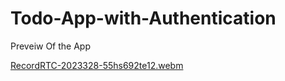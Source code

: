 # Todo-App-with-Authentication

Preveiw Of the App

[RecordRTC-2023328-55hs692te12.webm](https://user-images.githubusercontent.com/112087807/235057555-5c01cf78-decf-42fe-93f8-36cffe43d68e.webm)
